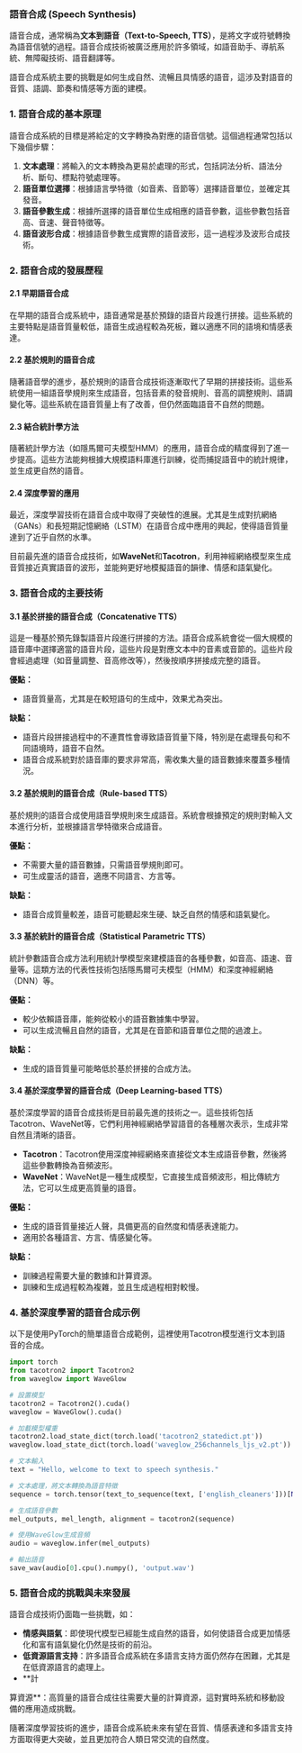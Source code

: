 ### 語音合成 (Speech Synthesis)

語音合成，通常稱為**文本到語音（Text-to-Speech, TTS）**，是將文字或符號轉換為語音信號的過程。語音合成技術被廣泛應用於許多領域，如語音助手、導航系統、無障礙技術、語音翻譯等。

語音合成系統主要的挑戰是如何生成自然、流暢且具情感的語音，這涉及對語音的音質、語調、節奏和情感等方面的建模。

### 1. 語音合成的基本原理

語音合成系統的目標是將給定的文字轉換為對應的語音信號。這個過程通常包括以下幾個步驟：

1. **文本處理**：將輸入的文本轉換為更易於處理的形式，包括詞法分析、語法分析、斷句、標點符號處理等。
2. **語音單位選擇**：根據語言學特徵（如音素、音節等）選擇語音單位，並確定其發音。
3. **語音參數生成**：根據所選擇的語音單位生成相應的語音參數，這些參數包括音高、音速、聲音特徵等。
4. **語音波形合成**：根據語音參數生成實際的語音波形，這一過程涉及波形合成技術。

### 2. 語音合成的發展歷程

#### 2.1 早期語音合成
在早期的語音合成系統中，語音通常是基於預錄的語音片段進行拼接。這些系統的主要特點是語音質量較低，語音生成過程較為死板，難以適應不同的語境和情感表達。

#### 2.2 基於規則的語音合成
隨著語音學的進步，基於規則的語音合成技術逐漸取代了早期的拼接技術。這些系統使用一組語音學規則來生成語音，包括音素的發音規則、音高的調整規則、語調變化等。這些系統在語音質量上有了改善，但仍然面臨語音不自然的問題。

#### 2.3 結合統計學方法
隨著統計學方法（如隱馬爾可夫模型HMM）的應用，語音合成的精度得到了進一步提高。這些方法能夠根據大規模語料庫進行訓練，從而捕捉語音中的統計規律，並生成更自然的語音。

#### 2.4 深度學習的應用
最近，深度學習技術在語音合成中取得了突破性的進展。尤其是生成對抗網絡（GANs）和長短期記憶網絡（LSTM）在語音合成中應用的興起，使得語音質量達到了近乎自然的水準。

目前最先進的語音合成技術，如**WaveNet**和**Tacotron**，利用神經網絡模型來生成音質接近真實語音的波形，並能夠更好地模擬語音的韻律、情感和語氣變化。

### 3. 語音合成的主要技術

#### 3.1 基於拼接的語音合成（Concatenative TTS）
這是一種基於預先錄製語音片段進行拼接的方法。語音合成系統會從一個大規模的語音庫中選擇適當的語音片段，這些片段是對應文本中的音素或音節的。這些片段會經過處理（如音量調整、音高修改等），然後按順序拼接成完整的語音。

**優點：**
- 語音質量高，尤其是在較短語句的生成中，效果尤為突出。

**缺點：**
- 語音片段拼接過程中的不連貫性會導致語音質量下降，特別是在處理長句和不同語境時，語音不自然。
- 語音合成系統對於語音庫的要求非常高，需收集大量的語音數據來覆蓋多種情況。

#### 3.2 基於規則的語音合成（Rule-based TTS）
基於規則的語音合成使用語音學規則來生成語音。系統會根據預定的規則對輸入文本進行分析，並根據語言學特徵來合成語音。

**優點：**
- 不需要大量的語音數據，只需語音學規則即可。
- 可生成靈活的語音，適應不同語言、方言等。

**缺點：**
- 語音合成質量較差，語音可能聽起來生硬、缺乏自然的情感和語氣變化。

#### 3.3 基於統計的語音合成（Statistical Parametric TTS）
統計參數語音合成方法利用統計學模型來建模語音的各種參數，如音高、語速、音量等。這類方法的代表性技術包括隱馬爾可夫模型（HMM）和深度神經網絡（DNN）等。

**優點：**
- 較少依賴語音庫，能夠從較小的語音數據集中學習。
- 可以生成流暢且自然的語音，尤其是在音節和語音單位之間的過渡上。

**缺點：**
- 生成的語音質量可能略低於基於拼接的合成方法。

#### 3.4 基於深度學習的語音合成（Deep Learning-based TTS）
基於深度學習的語音合成技術是目前最先進的技術之一。這些技術包括Tacotron、WaveNet等，它們利用神經網絡學習語音的各種層次表示，生成非常自然且清晰的語音。

- **Tacotron**：Tacotron使用深度神經網絡來直接從文本生成語音參數，然後將這些參數轉換為音頻波形。
- **WaveNet**：WaveNet是一種生成模型，它直接生成音頻波形，相比傳統方法，它可以生成更高質量的語音。

**優點：**
- 生成的語音質量接近人聲，具備更高的自然度和情感表達能力。
- 適用於各種語言、方言、情感變化等。

**缺點：**
- 訓練過程需要大量的數據和計算資源。
- 訓練和生成過程較為複雜，並且生成過程相對較慢。

### 4. 基於深度學習的語音合成示例

以下是使用PyTorch的簡單語音合成範例，這裡使用Tacotron模型進行文本到語音的合成。

```python
import torch
from tacotron2 import Tacotron2
from waveglow import WaveGlow

# 設置模型
tacotron2 = Tacotron2().cuda()
waveglow = WaveGlow().cuda()

# 加載模型權重
tacotron2.load_state_dict(torch.load('tacotron2_statedict.pt'))
waveglow.load_state_dict(torch.load('waveglow_256channels_ljs_v2.pt'))

# 文本輸入
text = "Hello, welcome to text to speech synthesis."

# 文本處理，將文本轉換為語音特徵
sequence = torch.tensor(text_to_sequence(text, ['english_cleaners']))[None, :].cuda()

# 生成語音參數
mel_outputs, mel_length, alignment = tacotron2(sequence)

# 使用WaveGlow生成音頻
audio = waveglow.infer(mel_outputs)

# 輸出語音
save_wav(audio[0].cpu().numpy(), 'output.wav')
```

### 5. 語音合成的挑戰與未來發展

語音合成技術仍面臨一些挑戰，如：
- **情感與語氣**：即使現代模型已經能生成自然的語音，如何使語音合成更加情感化和富有語氣變化仍然是技術的前沿。
- **低資源語言支持**：許多語音合成系統在多語言支持方面仍然存在困難，尤其是在低資源語言的處理上。
- **計

算資源**：高質量的語音合成往往需要大量的計算資源，這對實時系統和移動設備的應用造成挑戰。

隨著深度學習技術的進步，語音合成系統未來有望在音質、情感表達和多語言支持方面取得更大突破，並且更加符合人類日常交流的自然度。